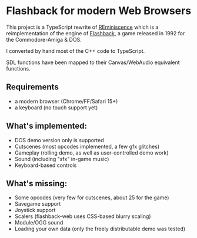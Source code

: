 # Flashback for modern Web Browsers
This project is a TypeScript rewrite of [REminiscence](http://cyxdown.free.fr/reminiscence/) which is a reimplementation of the engine of [Flashback](https://en.wikipedia.org/wiki/Flashback_(1992_video_game)), a game released in 1992 for the Commodore-Amiga & DOS.

I converted by hand most of the C++ code to TypeScript.

SDL functions have been mapped to their Canvas/WebAudio equivalent functions.

## Requirements

 - a modern browser (Chrome/FF/Safari 15+)
 - a keyboard (no touch support yet)
 
## What's implemented:

- DOS demo version only is supported
- Cutscenes (most opcodes implemented, a few gfx glitches)
- Gameplay (rolling demo, as well as user-controlled demo work)
- Sound (including "sfx" in-game music)
- Keyboard-based controls

## What's missing:

- Some opcodes (very few for cutscenes, about 25 for the game)
- Savegame support
- Joystick support
- Scalers (flashback-web uses CSS-based blurry scaling)
- Module/OGG sound
- Loading your own data (only the freely distributable demo was tested)
